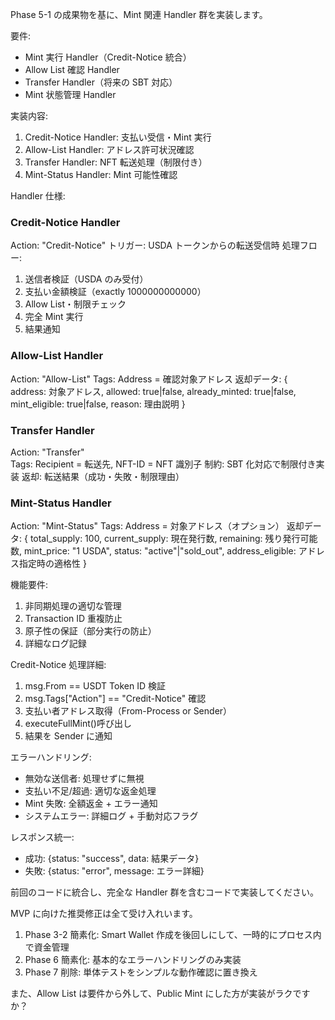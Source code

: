 Phase 5-1 の成果物を基に、Mint 関連 Handler 群を実装します。

要件:

- Mint 実行 Handler（Credit-Notice 統合）
- Allow List 確認 Handler
- Transfer Handler（将来の SBT 対応）
- Mint 状態管理 Handler

実装内容:

1. Credit-Notice Handler: 支払い受信・Mint 実行
2. Allow-List Handler: アドレス許可状況確認
3. Transfer Handler: NFT 転送処理（制限付き）
4. Mint-Status Handler: Mint 可能性確認

Handler 仕様:

### Credit-Notice Handler

Action: "Credit-Notice"
トリガー: USDA トークンからの転送受信時
処理フロー:

1. 送信者検証（USDA のみ受付）
2. 支払い金額検証（exactly 1000000000000）
3. Allow List・制限チェック
4. 完全 Mint 実行
5. 結果通知

### Allow-List Handler

Action: "Allow-List"
Tags: Address = 確認対象アドレス
返却データ:
{
address: 対象アドレス,
allowed: true|false,
already_minted: true|false,
mint_eligible: true|false,
reason: 理由説明
}

### Transfer Handler

Action: "Transfer"  
Tags: Recipient = 転送先, NFT-ID = NFT 識別子
制約: SBT 化対応で制限付き実装
返却: 転送結果（成功・失敗・制限理由）

### Mint-Status Handler

Action: "Mint-Status"
Tags: Address = 対象アドレス（オプション）
返却データ:
{
total_supply: 100,
current_supply: 現在発行数,
remaining: 残り発行可能数,
mint_price: "1 USDA",
status: "active"|"sold_out",
address_eligible: アドレス指定時の適格性
}

機能要件:

1. 非同期処理の適切な管理
2. Transaction ID 重複防止
3. 原子性の保証（部分実行の防止）
4. 詳細なログ記録

Credit-Notice 処理詳細:

1. msg.From == USDT Token ID 検証
2. msg.Tags["Action"] == "Credit-Notice" 確認
3. 支払い者アドレス取得（From-Process or Sender）
4. executeFullMint()呼び出し
5. 結果を Sender に通知

エラーハンドリング:

- 無効な送信者: 処理せずに無視
- 支払い不足/超過: 適切な返金処理
- Mint 失敗: 全額返金 + エラー通知
- システムエラー: 詳細ログ + 手動対応フラグ

レスポンス統一:

- 成功: {status: "success", data: 結果データ}
- 失敗: {status: "error", message: エラー詳細}

前回のコードに統合し、完全な Handler 群を含むコードで実装してください。

MVP に向けた推奨修正は全て受け入れいます。

1. Phase 3-2 簡素化: Smart
   Wallet 作成を後回しにして、一時的にプロセス内で資金管理
2. Phase 6 簡素化: 基本的なエラーハンドリングのみ実装
3. Phase 7 削除: 単体テストをシンプルな動作確認に置き換え

また、Allow List は要件から外して、Public Mint にした方が実装がラクですか？
